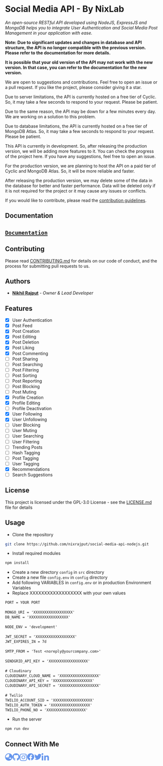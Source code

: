 # Social Media API - By NixLab

*An open-source RESTful API developed using NodeJS, ExpressJS and MongoDB helps you to integrate User Authentication and Social Media Post Management in your application with ease.*

**Note: Due to significant updates and changes in database and API structure, the API is no longer compatible with the previous version. Please refer to the documentation for more details.**

**It is possible that your old version of the API may not work with the new version. In that case, you can refer to the documentation for the new version.**

We are open to suggestions and contributions. Feel free to open an issue or a pull request. If you like the project, please consider giving it a star.

Due to server limitations, the API is currently hosted on a free tier of Cyclic. So, it may take a few seconds to respond to your request. Please be patient.

Due to the same reason, the API may be down for a few minutes every day. We are working on a solution to this problem.

Due to database limitations, the API is currently hosted on a free tier of MongoDB Atlas. So, it may take a few seconds to respond to your request. Please be patient.

This API is currently in development. So, after releasing the production version, we will be adding more features to it. You can check the progress of the project here. If you have any suggestions, feel free to open an issue.

For the production version, we are planning to host the API on a paid tier of Cyclic and MongoDB Atlas. So, it will be more reliable and faster.

After releasing the production version, we may delete some of the data in the database for better and faster performance. Data will be deleted only if it is not required for the project or it may cause any issues or conflicts.

If you would like to contribute, please read the [contribution guidelines](CONTRIBUTING.md).

## Documentation

[`Documentation`](https://app.swaggerhub.com/apis-docs/nixrajput-apis/social-media-api/1.0.0)
----------------

## Contributing

Please read [CONTRIBUTING.md](CONTRIBUTING.md) for details on our code of conduct, and the process for submitting pull requests to us.

## Authors

* **[Nikhil Rajput][portfolio]** - *Owner & Lead Developer*

## Features

* [x] User Authentication
* [x] Post Feed
* [x] Post Creation
* [x] Post Editing
* [x] Post Deletion
* [x] Post Liking
* [x] Post Commenting
* [ ] Post Sharing
* [ ] Post Searching
* [ ] Post Filtering
* [ ] Post Sorting
* [ ] Post Reporting
* [ ] Post Blocking
* [ ] Post Muting
* [x] Profile Creation
* [x] Profile Editing
* [ ] Profile Deactivation
* [x] User Following
* [x] User Unfollowing
* [ ] User Blocking
* [ ] User Muting
* [ ] User Searching
* [ ] User Filtering
* [ ] Trending Posts
* [ ] Hash Tagging
* [ ] Post Tagging
* [ ] User Tagging
* [x] Recommendations
* [ ] Search Suggestions

## License

This project is licensed under the GPL-3.0 License - see the
[LICENSE.md](LICENSE.md) file for details

## Usage

* Clone the repository

```bash
git clone https://github.com/nixrajput/social-media-api-nodejs.git
```

* Install required modules
  
```bash
npm install
```

* Create a new directory `config` in `src` directory
* Create a new file `config.env` in `config` directory
* Add following VARIABLES in `config.env` or in production Environment Variables
* Replace XXXXXXXXXXXXXXXXXX with your own values
  
```env
PORT = YOUR PORT

MONGO_URI = 'XXXXXXXXXXXXXXXXXX'
DB_NAME = 'XXXXXXXXXXXXXXXXXX'

NODE_ENV = 'development'

JWT_SECRET = 'XXXXXXXXXXXXXXXXXX'
JWT_EXPIRES_IN = 7d

SMTP_FROM = 'Test <noreply@yourcompany.com>'

SENDGRID_API_KEY = 'XXXXXXXXXXXXXXXXXX'

# Cloudinary
CLOUDINARY_CLOUD_NAME = 'XXXXXXXXXXXXXXXXXX'
CLOUDINARY_API_KEY = 'XXXXXXXXXXXXXXXXXX'
CLOUDINARY_API_SECRET = 'XXXXXXXXXXXXXXXXXX'

# Twilio
TWILIO_ACCOUNT_SID = 'XXXXXXXXXXXXXXXXXX'
TWILIO_AUTH_TOKEN = 'XXXXXXXXXXXXXXXXXX'
TWILIO_PHONE_NO = 'XXXXXXXXXXXXXXXXXX'
```

* Run the server

```bash
npm run dev
```

## Connect With Me

[<img align="left" alt="nixrajput | Website" width="24px" src="https://raw.githubusercontent.com/nixrajput/nixlab-files/master/images/icons/globe-icon.svg" />][website]

[<img align="left" alt="nixrajput | GitHub" width="24px" src="https://raw.githubusercontent.com/nixrajput/nixlab-files/master/images/icons/github-brands.svg" />][github]

[<img align="left" alt="nixrajput | Instagram" width="24px" src="https://raw.githubusercontent.com/nixrajput/nixlab-files/master/images/icons/instagram-brands.svg" />][instagram]

[<img align="left" alt="nixrajput | Facebook" width="24px" src="https://raw.githubusercontent.com/nixrajput/nixlab-files/master/images/icons/facebook-brands.svg" />][facebook]

[<img align="left" alt="nixrajput | Twitter" width="24px" src="https://raw.githubusercontent.com/nixrajput/nixlab-files/master/images/icons/twitter-brands.svg" />][twitter]

[<img align="left" alt="nixrajput | LinkedIn" width="24px" src="https://raw.githubusercontent.com/nixrajput/nixlab-files/master/images/icons/linkedin-in-brands.svg" />][linkedin]

[github]: https://github.com/nixrajput
[website]: https://nixlab.co.in
[facebook]: https://facebook.com/nixrajput07
[twitter]: https://twitter.com/nixrajput07
[instagram]: https://instagram.com/nixrajput
[linkedin]: https://linkedin.com/in/nixrajput
[portfolio]: https://nixrajput.nixlab.co.in
